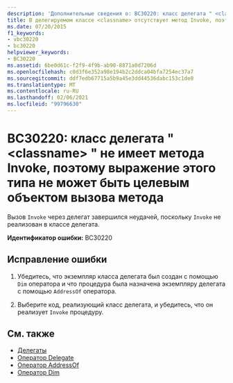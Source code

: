 ```yaml
---
description: 'Дополнительные сведения о: BC30220: класс делегата " <classname> " не имеет метода Invoke, поэтому выражение этого типа не может быть целевым объектом вызова метода'
title: В делегируемом классе <classname> отсутствует метод Invoke, поэтому выражение этого типа не может быть вызвано посредством метода
ms.date: 07/20/2015
f1_keywords:
- vbc30220
- bc30220
helpviewer_keywords:
- BC30220
ms.assetid: 6be0d61c-f2f9-4f9b-ab90-8871a0d7206d
ms.openlocfilehash: c0d3f6e352a98e194b2c2ddca04bfa7254ec37a7
ms.sourcegitcommit: ddf7edb67715a5b9a45e3dd44536dabc153c1de0
ms.translationtype: MT
ms.contentlocale: ru-RU
ms.lasthandoff: 02/06/2021
ms.locfileid: "99796630"
---
```

# <a name="bc30220-delegate-class-classname-has-no-invoke-method-so-an-expression-of-this-type-cannot-be-the-target-of-a-method-call"></a>BC30220: класс делегата " \<classname> " не имеет метода Invoke, поэтому выражение этого типа не может быть целевым объектом вызова метода

Вызов `Invoke` через делегат завершился неудачей, поскольку `Invoke` не реализован в классе делегата.

 **Идентификатор ошибки:** BC30220

## <a name="to-correct-this-error"></a>Исправление ошибки

1. Убедитесь, что экземпляр класса делегата был создан с помощью `Dim` оператора и что процедура была назначена экземпляру делегата с помощью `AddressOf` оператора.

2. Выберите код, реализующий класс делегата, и убедитесь, что он реализует `Invoke` процедуру.

## <a name="see-also"></a>См. также

- [Делегаты](../../programming-guide/language-features/delegates/index.md)
- [Оператор Delegate](../statements/delegate-statement.md)
- [Оператор AddressOf](../operators/addressof-operator.md)
- [Оператор Dim](../statements/dim-statement.md)
